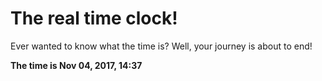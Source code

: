 # The real time clock!

Ever wanted to know what the time is? Well, your journey is about to end!

**The time is Nov 04, 2017, 14:37**